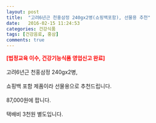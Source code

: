 ```yaml
---
layout: post
title:  "고려6년근 천홍삼정 240gx2병(쇼핑백포함), 선물용 추천"
date:   2016-02-15 11:24:53
categories: 건강식품
tags: [건강음료, 홍삼]
comments: true
---
```


<strong><span style="color: rgb(255, 0, 0);">[법정교육 이수, 건강기능식품 영업신고 완료]</span></strong>
<br><br>
고려6년근 천홍삼정 240gx2병, 
<br><br>
쇼핑백 포함 제품이라 선물용으로 추천드립니다. 
<br><br>
87,000원에 팝니다.
<br><br>
택배비 3천원 별도입니다. 
<br>
<br>
<img class="image" src="https://1.bp.blogspot.com/-G-Wvv3VGXgc/W-ikG8glYdI/AAAAAAAAAuQ/qv9slmuNDSAOKDFmjbE5IEuVuMsMRGqegCLcBGAs/s1600/4573547456.jpg" alt=""/>
<br>
<br>
<img class="image" src="http://www.nbbang.co.kr/data/webedit/20170919144956_okhovazp.jpg" alt=""/>
